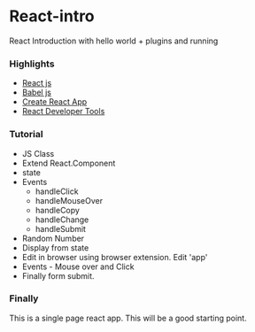 # React-intro

React Introduction with hello world + plugins and running

### Highlights

- [React js](https://reactjs.org/docs/cdn-links.html)
- [Babel js](https://babeljs.io/setup#installation)
- [Create React App](https://github.com/facebook/create-react-app)
- [React Developer Tools](https://addons.mozilla.org/en-US/firefox/addon/react-devtools/?utm_source=addons.mozilla.org&utm_medium=referral&utm_content=search)

### Tutorial

- JS Class
- Extend React.Component
- state
- Events
  - handleClick
  - handleMouseOver
  - handleCopy
  - handleChange
  - handleSubmit
- Random Number
- Display from state
- Edit in browser using browser extension. Edit 'app'
- Events - Mouse over and Click
- Finally form submit.

### Finally

This is a single page react app. This will be a good starting point.
